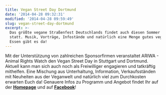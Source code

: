 ```yaml
---
title: Vegan Street Day Dortmund
date: '2014-04-28 09:32:31'
modified: '2014-04-28 09:59:49'
slug: vegan-street-day-dortmund
excerpt: >-
  Das größte vegane Straßenfest Deutschlands findet auch diesen Sommer wieder
  statt. Musik, Vorträge, Infostände und natürlich eine Menge gutes veganes
  Essen gibt es da!
---
```


Mit der Unterstützung von zahlreichen Sponsorfirmen veranstaltet ARIWA - Animal Rights Watch den Vegan Street Day in Stuttgart und Dortmund. Aktuell kann man sich auch noch als Freiwilliger engagieren und tatkräftig mithelfen. Eine Mischung aus Unterhaltung, Information, Verkaufsständen mit Neuheiten aus der Veganwelt und natürlich viel zum Durchkosten erwarten Euch da! Genauere Infos zu Programm und Angebot findet Ihr auf der [**Homepage**](http://vegan-street-day.de/vsd/dortmund-2014/) und auf **[Facebook](https://www.facebook.com/events/287063784776838/)**!
